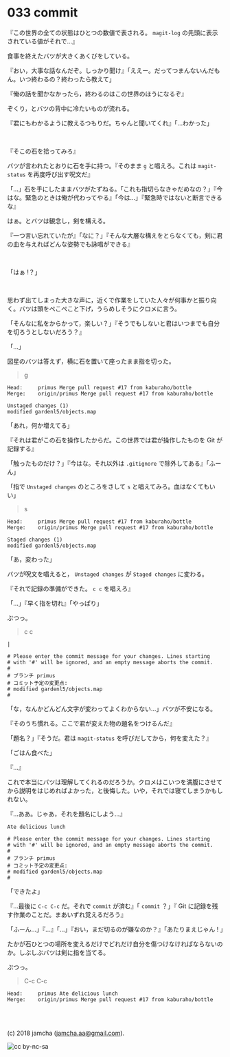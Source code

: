 

# 033 commit

『この世界の全ての状態はひとつの数値で表される。 `magit-log` の先頭に表示されている値がそれで…』  

食事を終えたバツが大きくあくびをしている。  

『おい，大事な話なんだぞ。しっかり聞け』「ええー。だってつまんないんだもん。いつ終わるの？終わったら教えて」  

『俺の話を聞かなかったら，終わるのはこの世界のほうになるぞ』  

ぞくり，とバツの背中に冷たいものが流れる。  

『君にもわかるように教えるつもりだ。ちゃんと聞いてくれ』「…わかった」  

<br>  

『そこの石を拾ってみろ』  

バツが言われたとおりに石を手に持つ。『そのまま `g` と唱えろ。これは `magit-status` を再度呼び出す呪文だ』  

「…」石を手にしたままバツがたずねる。「これも指切らなきゃだめなの？」『今はな。緊急のときは俺が代わってやる』「今は…」『緊急時ではないと断言できるな』  

はぁ。とバツは観念し，剣を構える。  

『一つ言い忘れていたが』「なに？」『そんな大層な構えをとらなくても，剣に君の血を与えればどんな姿勢でも詠唱ができる』  

<br>  

「はぁ !？」  

<br>  

思わず出てしまった大きな声に，近くで作業をしていた人々が何事かと振り向く。バツは頭をぺこぺこと下げ，うらめしそうにクロメに言う。  

「そんなに私をからかって，楽しい？」『そうでもしないと君はいつまでも自分を切ろうとしないだろう？』  

「…」  

図星のバツは答えず，横に石を置いて座ったまま指を切った。  

> g  

    Head:     primus Merge pull request #17 from kaburaho/bottle
    Merge:    origin/primus Merge pull request #17 from kaburaho/bottle
    
    Unstaged changes (1)
    modified gardenl5/objects.map

「あれ，何か増えてる」  

『それは君がこの石を操作したからだ。この世界では君が操作したものを Git が記録する』  

「触ったものだけ？」『今はな。それ以外は `.gitignore` で除外してある』「ふーん」  

「指で `Unstaged changes` のところをさして `s` と唱えてみろ。血はなくてもいい」  

> s  

    Head:     primus Merge pull request #17 from kaburaho/bottle
    Merge:    origin/primus Merge pull request #17 from kaburaho/bottle
    
    Staged changes (1)
    modified gardenl5/objects.map

「あ，変わった」  

バツが呪文を唱えると， `Unstaged changes` が `Staged changes` に変わる。  

『それで記録の準備ができた。 `c c` を唱えろ』  

「…」『早く指を切れ』「やっぱり」  

ぷつっ。  

> c c  

    |
    
    # Please enter the commit message for your changes. Lines starting
    # with '#' will be ignored, and an empty message aborts the commit.
    #
    # ブランチ primus
    # コミット予定の変更点:
    # modified gardenl5/objects.map
    #

「な，なんかどんどん文字が変わってよくわからない…」バツが不安になる。  

『そのうち慣れる。ここで君が変えた物の題名をつけるんだ』  

「題名？」『そうだ。君は `magit-status` を呼びだしてから，何を変えた？』  

「ごはん食べた」  

『…』  

これで本当にバツは理解してくれるのだろうか。クロメはこいつを満腹にさせてから説明をはじめればよかった，と後悔した。いや，それでは寝てしまうかもしれない。  

『…ああ。じゃあ，それを題名にしよう…』  

    Ate delicious lunch
    
    # Please enter the commit message for your changes. Lines starting
    # with '#' will be ignored, and an empty message aborts the commit.
    #
    # ブランチ primus
    # コミット予定の変更点:
    # modified gardenl5/objects.map
    #

「できたよ」  

『…最後に `C-c C-c` だ。それで `commit` が済む』「 `commit` ？」『 Git に記録を残す作業のことだ。まあいずれ覚えるだろう』  

「ふーん…」『…』「…」『おい，まだ切るのが嫌なのか？』「あたりまえじゃん ! 」  

たかが石ひとつの場所を変えるだけでどれだけ自分を傷つけなければならないのか。しぶしぶバツは剣に指を当てる。  

ぷつっ。  

> C-c C-c  

    Head:     primus Ate delicious lunch
    Merge:    origin/primus Merge pull request #17 from kaburaho/bottle

<br>  
<br>  

(c) 2018 jamcha (jamcha.aa@gmail.com).  

![cc by-nc-sa](https://i.creativecommons.org/l/by-nc-sa/4.0/88x31.png)  

